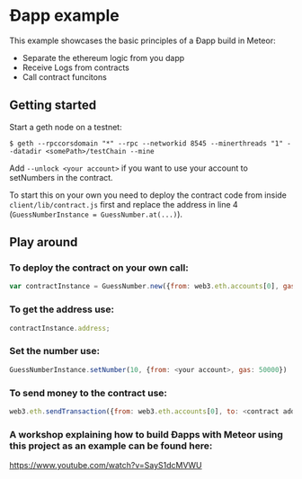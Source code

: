 # Ðapp example

This example showcases the basic principles of a Ðapp build in Meteor:

- Separate the ethereum logic from you dapp
- Receive Logs from contracts
- Call contract funcitons

## Getting started

Start a geth node on a testnet:

    $ geth --rpccorsdomain "*" --rpc --networkid 8545 --minerthreads "1" --datadir <somePath>/testChain --mine

Add `--unlock <your account>` if you want to use your account to setNumbers in the contract.


To start this on your own you need to deploy the contract code from inside `client/lib/contract.js` first and replace the address in line 4 (`GuessNumberInstance = GuessNumber.at(...)`).


## Play around

### To deploy the contract on your own call:
```js
var contractInstance = GuessNumber.new({from: web3.eth.accounts[0], gas: 200000, data: contractCode});
```
### To get the address use:
```js
contractInstance.address;
```



### Set the number use:
```js
GuessNumberInstance.setNumber(10, {from: <your account>, gas: 50000})
```


### To send money to the contract use:
```js
web3.eth.sendTransaction({from: web3.eth.accounts[0], to: <contract address> , value: 123000000000})
```


### A workshop explaining how to build Ðapps with Meteor using this project as an example can be found here:
https://www.youtube.com/watch?v=SayS1dcMVWU
